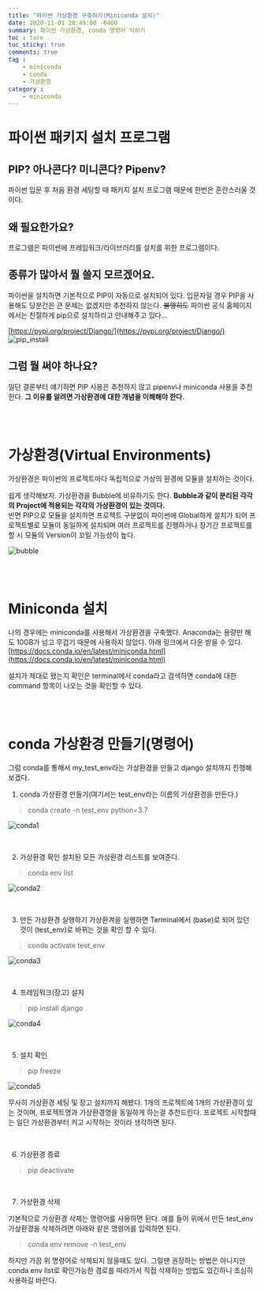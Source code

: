 ```yaml
---
title: "파이썬 가상환경 구축하기(Miniconda 설치)"
date: 2020-11-01 20:49:00 -0400
summary: 파이썬 가상환경, conda 명령어 익히기
toc : ture
toc_sticky: true
comments: true
tag : 
    - miniconda
    - conda
    - 가상환경
category : 
    - miniconda
---
```


# 파이썬 패키지 설치 프로그램

## PIP? 아나콘다? 미니콘다? Pipenv?

파이썬 입문 후 처음 환경 세팅할 때 패키지 설치 프로그램 때문에 한번은 혼란스러울 것이다.

## 왜 필요한가요?
프로그램은 파이썬에 프레임워크/라이브러리를 설치를 위한 프로그램이다.

## 종류가 많아서 뭘 쓸지 모르겠어요.
파이썬을 설치하면 기본적으로 PIP이 자동으로 설치되어 있다. 입문자일 경우 PIP을 사용해도 당분간은 큰 문제는 없겠지만 추천하지 않는다. ~~불행히도~~ 파이썬 공식 홈페이지에서는 친절하게 pip으로 설치하라고 안내해주고 있다...

[https://pypi.org/project/Django/](https://pypi.org/project/Django/)
![pip_install](https://i.ibb.co/Ltm287Z/pipinstall.png)


## 그럼 뭘 써야 하나요?
일단 결론부터 얘기하면 PIP 사용은 추천하지 않고 pipenv나 miniconda 사용을 추천한다. **그 이유를 알려면 가상환경에 대한 개념을 이해해야 한다.**

<br><br>

# 가상환경(Virtual Environments)
가상환경은 파이썬의 프로젝트마다 독립적으로 가상의 환경에 모듈을 설치하는 것이다.  

쉽게 생각해보자. 가상환경을 Bubble에 비유하기도 한다. **Bubble과 같이 분리된 각각의 Project에 적용되는 각각의 가상환경이 있는 것이다.**  
반면 PIP으로 모듈을 설치하면 프로젝트 구분없이 파이썬에 Global하게 설치가 되어 프로젝트별로 모듈이 동일하게 설치되며 여러 프로젝트를 진행하거나 장기간 프로젝트를 할 시 모듈의 Version이 꼬일 가능성이 높다.

![bubble](https://i.ibb.co/6mRWZN7/bubble.png)

<br><br>

# Miniconda 설치
나의 경우에는 miniconda를 사용해서 가상환경을 구축했다. Anaconda는 용량만 해도 10GB가 넘고 무겁기 때문에 사용하지 않았다. 아래 링크에서 다운 받을 수 있다.
[https://docs.conda.io/en/latest/miniconda.html](https://docs.conda.io/en/latest/miniconda.html)

설치가 제대로 됐는지 확인은 terminal에서 conda라고 검색하면 conda에 대한 command 항목이 나오는 것을 확인할 수 있다.

<br><br>

# conda 가상환경 만들기(명령어)

그럼 conda를 통해서 my_test_env라는 가상환경을 만들고 django 설치까지 진행해보겠다.

1) conda 가상환경 만들기(여기서는 test_env라는 이름의 가상환경을 만든다.)
> conda create -n test_env python=3.7

![conda1](https://i.ibb.co/h8y2kjc/move1.gif)

<br>

2) 가상환경 확인
설치된 모든 가상환경 리스트를 보여준다.
> conda env list

![conda2](https://i.ibb.co/T4kh9Wm/condaenvlist.png)

<br>

3) 만든 가상환경 실행하기
가상환겨을 실행하면 Terminal에서 (base)로 되어 있던 것이 (test_env)로 바뀌는 것을 확인 할 수 있다.
> conda activate test_env

![conda3](https://i.ibb.co/gWv10zx/condaactivatetestenv.png)

<br>

4) 프레임워크(장고) 설치
> pip install django

![conda4](https://i.ibb.co/TkGKRVh/pipinstalldjango.png)

<br>

5) 설치 확인
> pip freeze

![conda5](https://i.ibb.co/KKb9QCp/pipfreee.png)

무사히 가상환경 세팅 및 장고 설치까지 해봤다. 1개의 프로젝트에 1개의 가상환경이 있는 것이며, 프로젝트명과 가상환경명을 동일하게 하는걸 추천드린다. 프로젝트 시작할때는 일단 가상환경부터 키고 시작하는 것이라 생각하면 된다.

<br>

6) 가상환경 종료
> pip deactivate

<br>

7) 가상환경 삭제  

기본적으로 가상환경 삭제는 명령어를 사용하면 된다.
예를 들어 위에서 만든 test_env 가상환경을 삭제하려면 아래와 같은 명령어를 입력하면 된다.
> conda env remove -n test_env

하지만 가끔 위 명령어로 삭제되지 않을때도 있다. 그럴땐 권장하는 방법은 아니지만 conda env list로 확인가능한 경로를 따라가서 직접 삭제하는 방법도 있긴하니 조심히 사용하길 바란다.